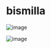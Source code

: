 # bismilla
![image](https://github.com/shafiunpat/bismilla/assets/150790160/6309ba97-dfb2-4494-88c8-b385312bba5f)


![image](https://github.com/shafiunpat/bismilla/assets/150790160/a5c85f51-a90b-4ed6-9746-97e8856974de)


